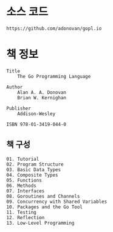 # 소스 코드
	https://github.com/adonovan/gopl.io

# 책 정보
	Title
		The Go Programming Language
	
	Author
		Alan A. A. Donovan
		Brian W. Kernighan
	
	Publisher
		Addison-Wesley

	ISBN 978-01-3419-044-0

## 책 구성
	01. Tutorial
	02. Program Structure
	03. Basic Data Types
	04. Composite Types
	05. Functions
	06. Methods
	07. Interfaces
	08. Goroutines and Channels
	09. Concurrency with Shared Variables
	10. Packages and the Go Tool
	11. Testing
	12. Reflection
	13. Low-Level Programming